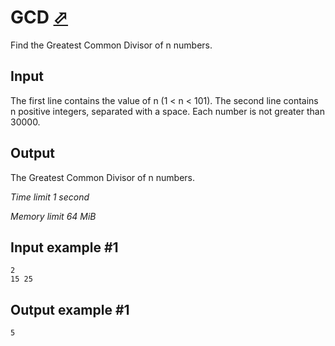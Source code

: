 # GCD [⬀](https://www.e-olymp.com/en/problems/137)

Find the Greatest Common Divisor of n numbers.

## Input

The first line contains the value of n (1 < n < 101). The second line contains n positive integers, separated with a space. Each number is not greater than 30000.

## Output

The Greatest Common Divisor of n numbers.

*Time limit 1 second*

*Memory limit 64 MiB*

## Input example #1

```
2
15 25
```

## Output example #1

```
5
```

